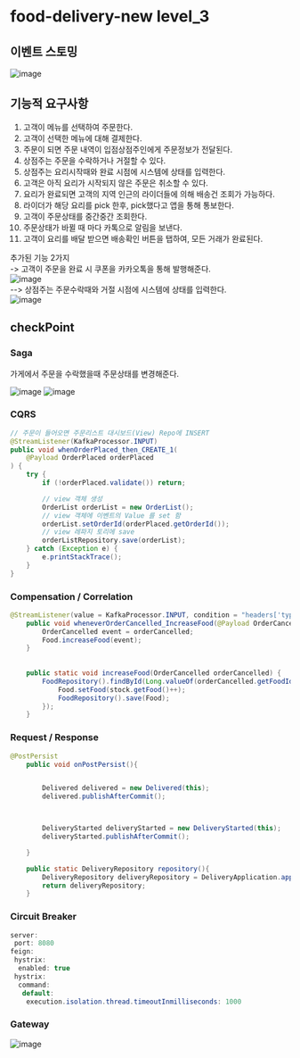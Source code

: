 # food-delivery-new level_3


## 이벤트 스토밍
![image](https://user-images.githubusercontent.com/81146708/203244109-63e70920-cc9e-4251-b7ed-ada21e3d7375.png)

## 기능적 요구사항

 1. 고객이 메뉴를 선택하여 주문한다.
 2. 고객이 선택한 메뉴에 대해 결제한다.
 3. 주문이 되면 주문 내역이 입점상점주인에게 주문정보가 전달된다.
 4. 상점주는 주문을 수락하거나 거절할 수 있다.
 5. 상점주는 요리시작때와 완료 시점에 시스템에 상태를 입력한다.
 6. 고객은 아직 요리가 시작되지 않은 주문은 취소할 수 있다.
 7. 요리가 완료되면 고객의 지역 인근의 라이더들에 의해 배송건 조회가 가능하다.
 8. 라이더가 해당 요리를 pick 한후, pick했다고 앱을 통해 통보한다.
 9. 고객이 주문상태를 중간중간 조회한다.
10. 주문상태가 바뀔 때 마다 카톡으로 알림을 보낸다.
11. 고객이 요리를 배달 받으면 배송확인 버튼을 탭하여, 모든 거래가 완료된다.

추가된 기능 2가지 \
-> 고객이 주문을 완료 시 쿠폰을 카카오톡을 통해 발행해준다.\
![image](https://user-images.githubusercontent.com/81146708/203247781-80fecb79-5810-4920-9dbc-47903c945f42.png)\
--> 상점주는 주문수락때와 거절 시점에 시스템에 상태를 입력한다.\
![image](https://user-images.githubusercontent.com/81146708/203248300-c69c29fb-0485-44bf-9e7e-c10feae83f13.png)

## checkPoint

### Saga
가게에서 주문을 수락했을때 주문상태를 변경해준다.

![image](https://user-images.githubusercontent.com/81146708/203248736-81d72384-9b5a-4e39-bc19-dc857b6d88c9.png)
![image](https://user-images.githubusercontent.com/81146708/203248820-6fa851b3-a8f4-40f6-86cd-61029c14d4cb.png)

### CQRS
```java
// 주문이 들어오면 주문리스트 대시보드(View) Repo에 INSERT 
@StreamListener(KafkaProcessor.INPUT)
public void whenOrderPlaced_then_CREATE_1(
    @Payload OrderPlaced orderPlaced
) {
    try {
        if (!orderPlaced.validate()) return;

        // view 객체 생성
        OrderList orderList = new OrderList();
        // view 객체에 이벤트의 Value 를 set 함
        orderList.setOrderId(orderPlaced.getOrderId());
        // view 레파지 토리에 save
        orderListRepository.save(orderList);
    } catch (Exception e) {
        e.printStackTrace();
    }
}
```
### Compensation / Correlation
```java
@StreamListener(value = KafkaProcessor.INPUT, condition = "headers['type']=='OrderCancelled'")
    public void wheneverOrderCancelled_IncreaseFood(@Payload OrderCancelled orderCancelled) {
        OrderCancelled event = orderCancelled;
        Food.increaseFood(event);
    }
    
    
    public static void increaseFood(OrderCancelled orderCancelled) {
        FoodRepository().findById(Long.valueOf(orderCancelled.getFoodId())).ifPresent(stock->{
            Food.setFood(stock.getFood()++);
            FoodRepository().save(Food);
        });
    }
```

### Request / Response

```java
@PostPersist
    public void onPostPersist(){


        Delivered delivered = new Delivered(this);
        delivered.publishAfterCommit();



        DeliveryStarted deliveryStarted = new DeliveryStarted(this);
        deliveryStarted.publishAfterCommit();

    }

    public static DeliveryRepository repository(){
        DeliveryRepository deliveryRepository = DeliveryApplication.applicationContext.getBean(DeliveryRepository.class);
        return deliveryRepository;
    }
```
### Circuit Breaker
```java
server:
 port: 8080
feign:
 hystrix:
  enabled: true
 hystrix:
  command:
   default:
    execution.isolation.thread.timeoutInmilliseconds: 1000
```

### Gateway
![image](https://user-images.githubusercontent.com/81146708/203252135-144b05fc-d8f1-4b4c-a661-a37cd36d0dc0.png)

